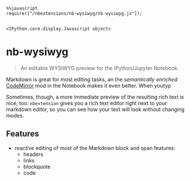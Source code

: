 

    %%javascript
    require(["/nbextensions/nb-wysiwyg/nb-wysiwyg.js"]);


    <IPython.core.display.Javascript object>


# nb-wysiwyg

> An editable WYSIWYG preview for the IPython/Jupyter Notebook.

Markdown is great for most editing tasks, an the _semantically enriched_ [CodeMirror](http://codemirror.net) mod in the Notebook makes it even better. When youtyp

Sometimes, though, a more immediate preview of the resulting rich text is nice, too: `nbextension` gives you a rich text editor right next to your markdown editor, so you can see how your text will look without changing modes.

## Features
- reactive editing of most of the Markdown block and span features:
  - headers
  - links
  - blockquote
  - code


    
